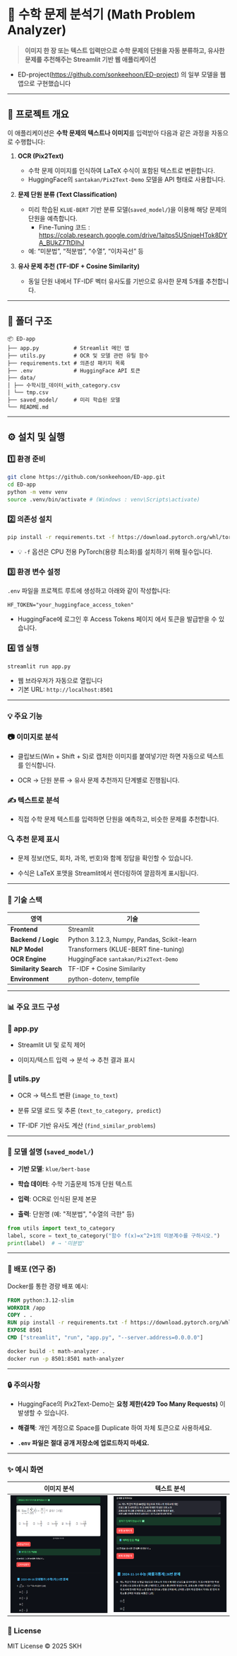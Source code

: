 # 📘 수학 문제 분석기 (Math Problem Analyzer)

> **이미지 한 장 또는 텍스트 입력만으로 수학 문제의 단원을 자동 분류하고, 유사한 문제를 추천해주는 Streamlit 기반 웹 애플리케이션**

- ED-project(https://github.com/sonkeehoon/ED-project) 의 일부 모델을 웹 앱으로 구현했습니다
---

## 🧠 프로젝트 개요

이 애플리케이션은 **수학 문제의 텍스트나 이미지**를 입력받아 다음과 같은 과정을 자동으로 수행합니다:

1. **OCR (Pix2Text)**  
   - 수학 문제 이미지를 인식하여 LaTeX 수식이 포함된 텍스트로 변환합니다.  
   - HuggingFace의 `santakan/Pix2Text-Demo` 모델을 API 형태로 사용합니다.

2. **문제 단원 분류 (Text Classification)**  
   - 미리 학습된 `KLUE-BERT` 기반 분류 모델(`saved_model/`)을 이용해 해당 문제의 단원을 예측합니다.
      - Fine-Tuning 코드 : https://colab.research.google.com/drive/1aitps5USniqeHTok8DYA_BUkZ7TtDIhJ
   - 예: “미분법”, “적분법”, “수열”, “이차곡선” 등

3. **유사 문제 추천 (TF-IDF + Cosine Similarity)**  
   - 동일 단원 내에서 TF-IDF 벡터 유사도를 기반으로 유사한 문제 5개를 추천합니다.

---

## 📂 폴더 구조
```
📦 ED-app
├── app.py           # Streamlit 메인 앱
├── utils.py         # OCR 및 모델 관련 유틸 함수
├── requirements.txt # 의존성 패키지 목록
├── .env             # HuggingFace API 토큰
├── data/
│ ├── 수학시험_데이터_with_category.csv
│ └── tmp.csv
├── saved_model/     # 미리 학습된 모델
└── README.md
```


---

## ⚙️ 설치 및 실행

### 1️⃣ 환경 준비

```bash
git clone https://github.com/sonkeehoon/ED-app.git
cd ED-app
python -m venv venv
source .venv/bin/activate # (Windows : venv\Scripts\activate)
```

### 2️⃣ 의존성 설치
```bash
pip install -r requirements.txt -f https://download.pytorch.org/whl/torch_stable.html
```
- 💡 `-f` 옵션은 CPU 전용 PyTorch(용량 최소화)를 설치하기 위해 필수입니다.

### 3️⃣ 환경 변수 설정

`.env` 파일을 프로젝트 루트에 생성하고 아래와 같이 작성합니다:
```
HF_TOKEN="your_huggingface_access_token"
```
- HuggingFace에 로그인 후 
Access Tokens 페이지
에서 토큰을 발급받을 수 있습니다.

### 4️⃣ 앱 실행
```bash
streamlit run app.py
```
- 웹 브라우저가 자동으로 열립니다
- 기본 URL: `http://localhost:8501`
---
### 💡 주요 기능
### 📷 이미지로 분석

- 클립보드(Win + Shift + S)로 캡처한 이미지를 붙여넣기만 하면 자동으로 텍스트를 인식합니다.

- OCR → 단원 분류 → 유사 문제 추천까지 단계별로 진행됩니다.

### ✍️ 텍스트로 분석

- 직접 수학 문제 텍스트를 입력하면 단원을 예측하고, 비슷한 문제를 추천합니다.

### 🔍 추천 문제 표시

- 문제 정보(연도, 회차, 과목, 번호)와 함께 정답을 확인할 수 있습니다.

- 수식은 LaTeX 포맷을 Streamlit에서 렌더링하여 깔끔하게 표시됩니다.
---
### 🧩 기술 스택
| 영역                    | 기술                                   |
| --------------------- | ------------------------------------ |
| **Frontend**          | Streamlit         |
| **Backend / Logic**   | Python 3.12.3, Numpy, Pandas, Scikit-learn    |
| **NLP Model**         | Transformers (KLUE-BERT fine-tuning) |
| **OCR Engine**        | HuggingFace `santakan/Pix2Text-Demo` |
| **Similarity Search** | TF-IDF + Cosine Similarity           |
| **Environment**       | python-dotenv, tempfile              |
---
### 📊 주요 코드 구성
### 🔹 app.py

- Streamlit UI 및 로직 제어

- 이미지/텍스트 입력 → 분석 → 추천 결과 표시

### 🔹 utils.py

- OCR → 텍스트 변환 (`image_to_text`)

- 분류 모델 로드 및 추론 (`text_to_category, predict`)

- TF-IDF 기반 유사도 계산 (`find_similar_problems`)
---
### 🧪 모델 설명 (`saved_model/`)

- **기반 모델**: `klue/bert-base`

- **학습 데이터**: 수학 기출문제 15개 단원 텍스트

- **입력**: OCR로 인식된 문제 본문

- **출력**: 단원명 (예: "적분법", "수열의 극한" 등)

```python
from utils import text_to_category
label, score = text_to_category("함수 f(x)=x^2+1의 미분계수를 구하시오.")
print(label)  # → '미분법'
```
---
### 🚀 배포 (연구 중)

Docker를 통한 경량 배포 예시:
```dockerfile
FROM python:3.12-slim
WORKDIR /app
COPY . .
RUN pip install -r requirements.txt -f https://download.pytorch.org/whl/torch_stable.html
EXPOSE 8501
CMD ["streamlit", "run", "app.py", "--server.address=0.0.0.0"]
```

```bash
docker build -t math-analyzer .
docker run -p 8501:8501 math-analyzer
```
---
### 🔒 주의사항

- HuggingFace의 Pix2Text-Demo는 **요청 제한(429 Too Many Requests)** 이 발생할 수 있습니다.

- **해결책**: 개인 계정으로 Space를 Duplicate 하여 자체 토큰으로 사용하세요.

- **`.env` 파일은 절대 공개 저장소에 업로드하지 마세요.**
---
### ✨ 예시 화면
| 이미지 분석                                 | 텍스트 분석                                |
| -------------------------------------- | ------------------------------------- |
| ![alt text](./data/img_input.png) | ![alt text](./data/text_input.png) |

### 🏁 License

MIT License © 2025 SKH